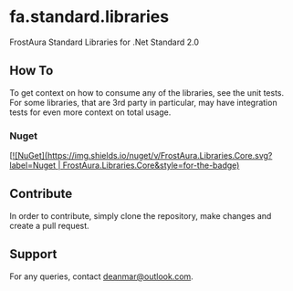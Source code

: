 # fa.standard.libraries
FrostAura Standard Libraries for .Net Standard 2.0

## How To
To get context on how to consume any of the libraries, see the unit tests. For some libraries, that are 3rd party in 
particular, may have integration tests for even more context on total usage.
### Nuget
[[![NuGet](https://img.shields.io/nuget/v/FrostAura.Libraries.Core.svg?label=Nuget | FrostAura.Libraries.Core&style=for-the-badge)](https://www.nuget.org/packages/FrostAura.Libraries.Core/)

## Contribute
In order to contribute, simply clone the repository, make changes and create a pull request.

## Support
For any queries, contact deanmar@outlook.com.

